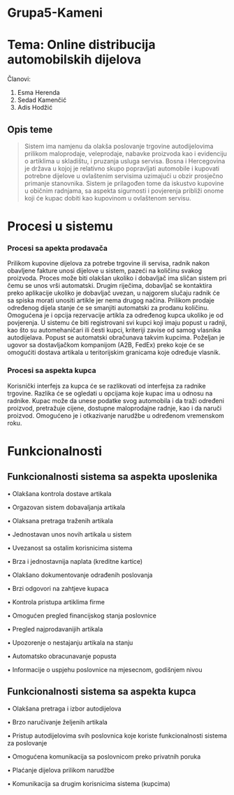# Grupa5-Kameni
 
# Tema: Online distribucija automobilskih dijelova

Članovi:
  1. Esma Herenda
  2. Sedad Kamenčić
  3. Adis Hodžić
  
  
## Opis teme 

>Sistem ima namjenu da olakša poslovanje trgovine autodijelovima prilikom maloprodaje, veleprodaje, nabavke proizvoda kao i evidenciju o artiklima u skladištu, i pruzanja usluga servisa.
>Bosna i Hercegovina je država u kojoj je relativno skupo popravljati automobile i kupovati potrebne dijelove u ovlaštenim servisima uzimajući u obzir prosječno primanje stanovnika. Sistem je prilagođen tome da iskustvo kupovine u običnim radnjama, sa aspekta sigurnosti i povjerenja približi onome koji će kupac dobiti kao kupovinom u ovlaštenom servisu.

# Procesi u sistemu

### Procesi sa apekta prodavača

Prilikom kupovine dijelova za potrebe trgovine ili servisa, radnik nakon obavljene fakture unosi dijelove u sistem, pazeći na količinu svakog proizvoda. Proces može biti olakšan ukoliko i dobavljač ima sličan sistem pri čemu se unos vrši automatski. Drugim riječima, dobavljač se kontaktira preko aplikacije ukoliko je dobavljač uvezan, u najgorem slučaju radnik će sa spiska morati unositi artikle jer nema drugog načina. Prilikom prodaje određenog dijela stanje će se smanjiti automatski za prodanu količinu. Omogućena je i opcija rezervacije artikla za određenog kupca ukoliko je od povjerenja. U sistemu će biti registrovani svi kupci koji imaju popust u radnji, kao što su automehaničari ili česti kupci, kriteriji zavise od samog vlasnika autodijelava. Popust se automatski obračunava takvim kupcima. Poželjan je ugovor sa dostavljačkom kompanijom (A2B, FedEx) preko koje će se omogućiti dostava artikala u teritorijskim granicama koje određuje vlasnik. 

### Procesi sa aspekta kupca
Korisnički interfejs za kupca će se razlikovati od interfejsa za radnike trgovine. Razlika će se ogledati u opcijama koje kupac ima u odnosu na radnike. Kupac može da unese podatke svog automobila i da traži određeni proizvod, pretražuje cijene, dostupne maloprodajne radnje, kao i da naruči proizvod. Omogućeno je i otkazivanje narudžbe u određenom vremenskom roku.

# Funkcionalnosti

## Funkcionalnosti sistema sa aspekta uposlenika

•	Olakšana kontrola dostave artikala

•	Orgazovan sistem dobavaljanja artikala

•	Olaksana pretraga traženih artikala

•	Jednostavan unos novih artikala u sistem

•	Uvezanost sa ostalim korisnicima sistema 

•	Brza i jednostavnija naplata (kreditne kartice) 

•	Olakšano dokumentovanje odrađenih poslovanja

•	Brzi odgovori na zahtjeve kupaca

•	Kontrola pristupa artiklima firme

•	Omogućen pregled financijskog stanja poslovnice 

•	Pregled najprodavanijih artikala

•	Upozorenje o nestajanju artikala na stanju

•	Automatsko obracunavanje popusta

•	Informacije o uspjehu poslovnice na mjesecnom, godišnjem nivou

## Funkcionalnosti sistema sa aspekta kupca

•	Olakšana pretraga i izbor autodijelova

•	Brzo naručivanje željenih artikala

•	Pristup autodijelovima svih poslovnica koje koriste funkcionalnosti sistema za poslovanje

•	Omogućena komunikacija sa poslovnicom preko privatnih poruka

•	Plaćanje dijelova prilikom narudžbe

•	Komunikacija sa drugim korisnicima sistema (kupcima)


